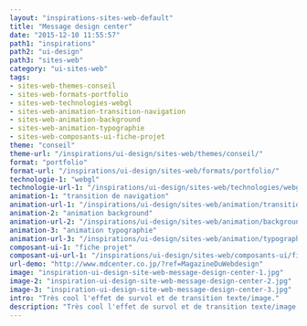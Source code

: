 ```yaml
---
layout: "inspirations-sites-web-default"
title: "Message design center"
date: "2015-12-10 11:55:57"
path1: "inspirations"
path2: "ui-design"
path3: "sites-web"
category: "ui-sites-web"
tags:
- sites-web-themes-conseil
- sites-web-formats-portfolio
- sites-web-technologies-webgl
- sites-web-animation-transition-navigation
- sites-web-animation-background
- sites-web-animation-typographie
- sites-web-composants-ui-fiche-projet
theme: "conseil"
theme-url: "/inspirations/ui-design/sites-web/themes/conseil/"
format: "portfolio"
format-url: "/inspirations/ui-design/sites-web/formats/portfolio/"
technologie-1: "webgl"
technologie-url-1: "/inspirations/ui-design/sites-web/technologies/webgl/"
animation-1: "transition de navigation"
animation-url-1: "/inspirations/ui-design/sites-web/animation/transition-navigation/"
animation-2: "animation background"
animation-url-2: "/inspirations/ui-design/sites-web/animation/background/"
animation-3: "animation typographie"
animation-url-3: "/inspirations/ui-design/sites-web/animation/typographie/"
composant-ui-1: "fiche projet"
composant-ui-url-1: "/inspirations/ui-design/sites-web/composants-ui/fiche-projet/"
url-demo: "http://www.mdcenter.co.jp/?ref=MagazineDuWebdesign"
image: "inspiration-ui-design-site-web-message-design-center-1.jpg"
image-2: "inspiration-ui-design-site-web-message-design-center-2.jpg"
image-3: "inspiration-ui-design-site-web-message-design-center-3.jpg"
intro: "Très cool l'effet de survol et de transition texte/image."
description: "Très cool l'effet de survol et de transition texte/image."
---
```

